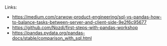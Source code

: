 Links:

* https://medium.com/carwow-product-engineering/sql-vs-pandas-how-to-balance-tasks-between-server-and-client-side-9e2f6c95677
* https://github.com/Nozdi/first-steps-with-pandas-workshop
* https://pandas.pydata.org/pandas-docs/stable/comparison_with_sql.html
